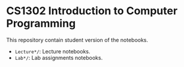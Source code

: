 # CS1302 Introduction to Computer Programming

This repository contain student version of the notebooks.

- `Lecture*/`: Lecture notebooks. 
- `Lab*/`: Lab assignments notebooks.
